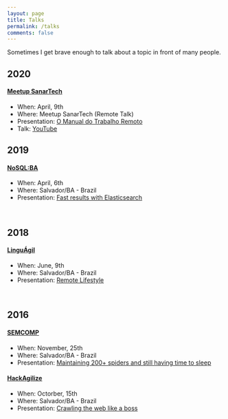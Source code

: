 ```yaml
---
layout: page
title: Talks
permalink: /talks
comments: false
---
```


<div class="row justify-content-between">
<div class="col-md-12 pr-5">

<p>Sometimes I get brave enough to talk about a topic in front of many people.</p>

<h2>2020</h2>
<h4><a href="https://www.meetup.com/pt-BR/sanartech/events/269401026/">Meetup SanarTech</a></h4>
<ul>
  <li>When: April, 9th</li>
  <li>Where: Meetup SanarTech (Remote Talk)</li>
  <li>Presentation: <a href="https://speakerdeck.com/victormartinez/o-manual-do-trabalho-remoto">O Manual do Trabalho Remoto</a></li>
  <li>Talk: <a href="https://www.youtube.com/watch?v=OfRGf8zXD2g">YouTube</a></li>
</ul>

<h2>2019</h2>
<h4><a href="http://nosqlba.com/">NoSQL:BA</a></h4>
<ul>
  <li>When: April, 6th</li>
  <li>Where: Salvador/BA - Brazil</li>
  <li>Presentation: <a href="https://speakerdeck.com/victormartinez/fast-results-with-elasticsearch">Fast results with Elasticsearch</a></li>
</ul>

<br/>

<h2>2018</h2>
<h4><a href="http://linguagil.com.br">LinguÁgil</a></h4>
<ul>
  <li>When: June, 9th</li>
  <li>Where: Salvador/BA - Brazil</li>
  <li>Presentation: <a href="https://speakerdeck.com/victormartinez/remote-lifestyle-oportunidades-e-desafios-do-programador-remoto">Remote Lifestyle</a></li>
</ul>

<br/>

<h2>2016</h2>
<h4><a href="http://semcomp.com.br">SEMCOMP</a></h4>
<ul>
  <li>When: November, 25th</li>
  <li>Where: Salvador/BA - Brazil</li>
  <li>Presentation: <a href="https://speakerdeck.com/victormartinez/maintaining-200-plus-spiders-and-still-having-time-to-sleep">Maintaining 200+ spiders and still having time to sleep</a></li>
</ul>

<h4><a href="https://www.facebook.com/agilizeonline/photos/a.553417434691557.1073741825.463556850344283/1309636965736263/?type=3">HackAgilize</a></h4>
<ul>
  <li>When: Octorber, 15th</li>
  <li>Where: Salvador/BA - Brazil</li>
  <li>Presentation: <a href="https://speakerdeck.com/victormartinez/crawling-the-web-like-a-boss">Crawling the web like a boss</a></li>
</ul>

</div>
</div>
